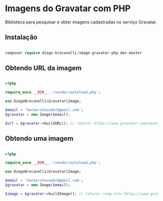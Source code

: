 # Imagens do Gravatar com PHP

Biblioteca para pesquisar e obter imagens cadastradas no serviço Gravatar.


## Instalação 

```php

composer require diego-brocanelli/image-gravatar-php dev-master

```

## Obtendo URL da imagem

```php

<?php

require_once __DIR__.'/vendor/autoload.php';

use DiegoBrocanelli\Gravatar\Image;

$email = 'hackershousebr@gmail.com';
$gravatar = new Image($email);

$url = $gravatar->buildURL(); // return: https://www.gravatar.com/avatar/dfeea822891ef9e6df82ec9f4a74cf8d?s=80&d=mm&r=g

```

## Obtendo uma imagem

```php

<?php

require_once __DIR__.'/vendor/autoload.php';

use DiegoBrocanelli\Gravatar\Image;

$email = 'hackershousebr@gmail.com';
$gravatar = new Image($email);

$image = $gravatar->buildImage(); // return: <img src='https://www.gravatar.com/avatar/dfeea822891ef9e6df82ec9f4a74cf8d?s=80&d=mm&r=g'/>

```

